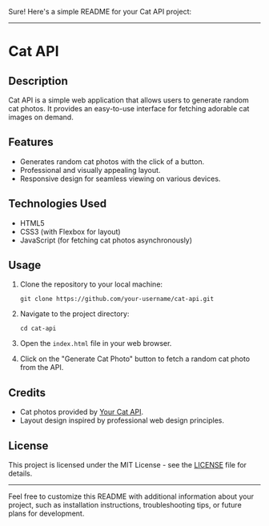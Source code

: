 Sure! Here's a simple README for your Cat API project:

---

# Cat API

## Description

Cat API is a simple web application that allows users to generate random cat photos. It provides an easy-to-use interface for fetching adorable cat images on demand.

## Features

- Generates random cat photos with the click of a button.
- Professional and visually appealing layout.
- Responsive design for seamless viewing on various devices.

## Technologies Used

- HTML5
- CSS3 (with Flexbox for layout)
- JavaScript (for fetching cat photos asynchronously)

## Usage

1. Clone the repository to your local machine:

    ```
    git clone https://github.com/your-username/cat-api.git
    ```

2. Navigate to the project directory:

    ```
    cd cat-api
    ```

3. Open the `index.html` file in your web browser.

4. Click on the "Generate Cat Photo" button to fetch a random cat photo from the API.

## Credits

- Cat photos provided by [Your Cat API](https://www.yourcatapi.com/).
- Layout design inspired by professional web design principles.

## License

This project is licensed under the MIT License - see the [LICENSE](LICENSE) file for details.

---

Feel free to customize this README with additional information about your project, such as installation instructions, troubleshooting tips, or future plans for development.